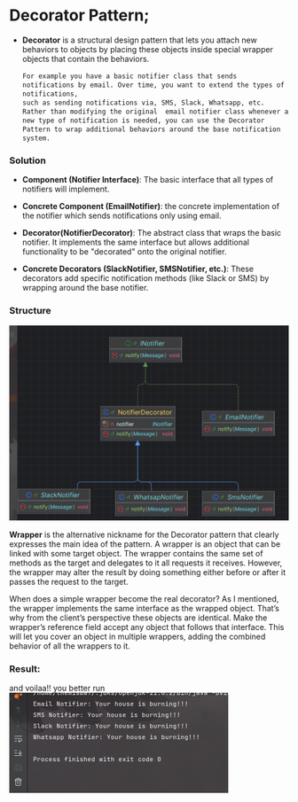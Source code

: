 
# Decorator Pattern;

- **Decorator** is a structural design pattern that lets you attach new behaviors to objects by placing these objects inside special wrapper objects that contain the behaviors.

      For example you have a basic notifier class that sends notifications by email. Over time, you want to extend the types of notifications,
      such as sending notifications via, SMS, Slack, Whatsapp, etc. Rather than modifying the original  email notifier class whenever a new type of notification is needed, you can use the Decorator Pattern to wrap additional behaviors around the base notification system.

<h3> Solution</h3>

- **Component (Notifier Interface)**: The basic interface that all types of notifiers will implement.

- **Concrete Component (EmailNotifier)**: the concrete implementation of the notifier which sends notifications only using email.

- **Decorator(NotifierDecorator)**: The abstract class that wraps the basic notifier. It implements the same interface but allows additional functionality to be "decorated" onto the original notifier.

- **Concrete Decorators (SlackNotifier, SMSNotifier, etc.)**: These decorators add specific notification methods (like Slack or SMS) by wrapping around the base notifier.

<h3> Structure</h3>

<img src="../../../../images/decorator.png">

**Wrapper** is the alternative nickname for the Decorator pattern that clearly expresses the main idea of the pattern. A wrapper is an object that can be linked with some target object. The wrapper contains the same set of methods as the target and delegates to it all requests it receives. However, the wrapper may alter the result by doing something either before or after it passes the request to the target.

When does a simple wrapper become the real decorator? As I mentioned, the wrapper implements the same interface as the wrapped object. That’s why from the client’s perspective these objects are identical. Make the wrapper’s reference field accept any object that follows that interface. This will let you cover an object in multiple wrappers, adding the combined behavior of all the wrappers to it.

<h3> Result: </h3>
and voilaa!! you better run
<img src="../../../../images/decorator-result.png">